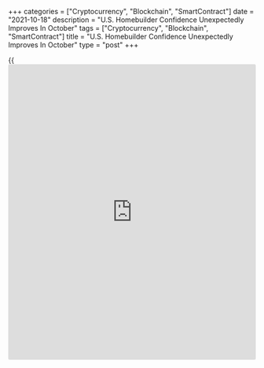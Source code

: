 +++
categories = ["Cryptocurrency", "Blockchain", "SmartContract"]
date = "2021-10-18"
description = "U.S. Homebuilder Confidence Unexpectedly Improves In October"
tags = ["Cryptocurrency", "Blockchain", "SmartContract"]
title = "U.S. Homebuilder Confidence Unexpectedly Improves In October"
type = "post"
+++

{{<iframe id="large-banner" src="https://www.bounty.group/#slide=5.0" width="100%" height="600" scrolling="no" style="border: 0px solid rgb(216, 221, 230); border-radius: 3px;">}}

A report released by the National Association of Home Builders on Monday
showed a notable improvement in U.S. homebuilder confidence in the month
of October.

The report said the NAHB/Wells Fargo Housing Market Index climbed to 80
in October from 76 in September. Economists had expected the index to
come in unchanged.

"Although demand and home sales remain strong, builders continue to
grapple with ongoing supply chain disruptions and labor shortages that
are delaying completion times and putting upward pressure on building
material and home prices," said NAHB Chairman Chuck Fowke.

The unexpected advance by the housing market index reflected increases
by all three of the component indices.

The index gauging current sales conditions jumped to 87 in October from
82 in September, the gauge charting traffic of prospective buyers
climbed to 65 from 61 and the component measuring sales expectations in
the next six months rose to 84 from 81.

"Builders are getting increasingly concerned about affordability hurdles
ahead for most buyers," said NAHB Chief Economist Robert Dietz.
"Building material price increases and bottlenecks persist and interest
rates are expected to rise in coming months as the Fed begins to taper
its purchase of U.S. Treasuries and mortgage-backed debt."

"Policymakers must focus on fixing the broken supply chain," he added.
"This will spur more construction and help ease upward pressure on home
prices."

On Tuesday, the Commerce Department is scheduled to release a separate
report on new residential construction in the month of September.

Housing starts are expected to rise to an annual rate of 1.620 million
in September from 1.615 million in August, while building permits are
expected to drop to a rate of 1.680 million from 1.728 million.

For comments and feedback [contact](https://www.playgroundfx.com/contact/): editorial@rtt[news](https://www.letsplayfx.com/blog/forex-news-website/).com

[Economic News][1]

 **What parts of the world are seeing the best (and worst) economic
performances lately? Click[here][2] to check out our [Econ Scorecard][2]
and find out! See up-to-the-moment [ranking](https://www.playgroundfx.com/blog/crypto-exchange-ranking/)s for the best and worst
performers in [GDP][3], [unemployment rate][4], [inflation][5] and much
more.**

   1. www.rtt[news](https://www.letsplayfx.com/blog/forex-news-website/).com/Content/EconomicNews.aspx
   2. www.rtt[news](https://www.letsplayfx.com/blog/forex-news-website/).com/economic-scorecard/world-rank/PPI/highest-performance.aspx
   3. www.rtt[news](https://www.letsplayfx.com/blog/forex-news-website/).com/economic-scorecard/world-rank/GDP/highest-performance.aspx
   4. www.rtt[news](https://www.letsplayfx.com/blog/forex-news-website/).com/economic-scorecard/world-rank/unemployment-rate/lowest-performance.aspx
   5. www.rtt[news](https://www.letsplayfx.com/blog/forex-news-website/).com/economic-scorecard/world-rank/CPI/highest-performance.aspx